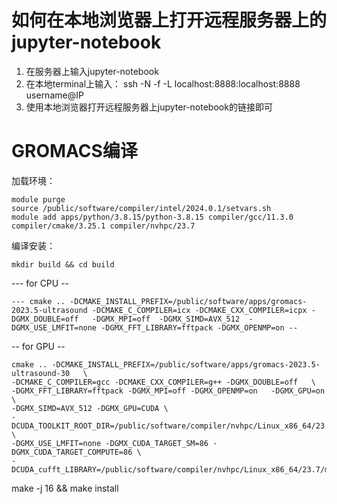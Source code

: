 # 如何在本地浏览器上打开远程服务器上的jupyter-notebook
1. 在服务器上输入jupyter-notebook
2. 在本地terminal上输入：
   ssh -N -f -L localhost:8888:localhost:8888 username@IP
3. 使用本地浏览器打开远程服务器上jupyter-notebook的链接即可



# GROMACS编译
加载环境：
```
module purge
source /public/software/compiler/intel/2024.0.1/setvars.sh
module add apps/python/3.8.15/python-3.8.15 compiler/gcc/11.3.0 compiler/cmake/3.25.1 compiler/nvhpc/23.7
```

编译安装：
```
mkdir build && cd build
```

--- for CPU --
```
--- cmake .. -DCMAKE_INSTALL_PREFIX=/public/software/apps/gromacs-2023.5-ultrasound -DCMAKE_C_COMPILER=icx -DCMAKE_CXX_COMPILER=icpx -DGMX_DOUBLE=off   -DGMX_MPI=off  -DGMX_SIMD=AVX_512  -DGMX_USE_LMFIT=none -DGMX_FFT_LIBRARY=fftpack -DGMX_OPENMP=on --
```
-- for GPU --
```
cmake .. -DCMAKE_INSTALL_PREFIX=/public/software/apps/gromacs-2023.5-ultrasound-30   \
-DCMAKE_C_COMPILER=gcc -DCMAKE_CXX_COMPILER=g++ -DGMX_DOUBLE=off   \
-DGMX_FFT_LIBRARY=fftpack -DGMX_MPI=off -DGMX_OPENMP=on   -DGMX_GPU=on \
-DGMX_SIMD=AVX_512 -DGMX_GPU=CUDA \
-DCUDA_TOOLKIT_ROOT_DIR=/public/software/compiler/nvhpc/Linux_x86_64/23.7/cuda  \
-DGMX_USE_LMFIT=none -DGMX_CUDA_TARGET_SM=86 -DGMX_CUDA_TARGET_COMPUTE=86 \
-DCUDA_cufft_LIBRARY=/public/software/compiler/nvhpc/Linux_x86_64/23.7/math_libs/lib64/libcufft.so
```
make -j 16 && make install
